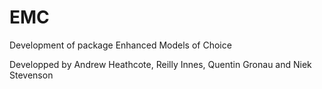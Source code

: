 # EMC
Development of package Enhanced Models of Choice

Developped by Andrew Heathcote, Reilly Innes, Quentin Gronau and Niek Stevenson
